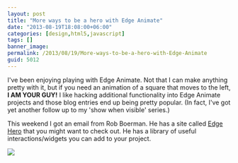 ```yaml
---
layout: post
title: "More ways to be a hero with Edge Animate"
date: "2013-08-19T18:08:00+06:00"
categories: [design,html5,javascript]
tags: []
banner_image: 
permalink: /2013/08/19/More-ways-to-be-a-hero-with-Edge-Animate
guid: 5012
---
```


I've been enjoying playing with Edge Animate. Not that I can make anything pretty with it, but if you need an animation of a square that moves to the left, <strong>I AM YOUR GUY!</strong> I like hacking additional functionality into Edge Animate projects and those blog entries end up being pretty popular. (In fact, I've got yet another follow up to my 'show when visible' series.) 

This weekend I got an email from Rob Boerman. He has a site called <a href="http://www.edgehero.com/">Edge Hero</a> that you might want to check out. He has a library of useful interactions/widgets you can add to your project. 

<img src="https://static.raymondcamden.com/images/logo_edgehero.png" />